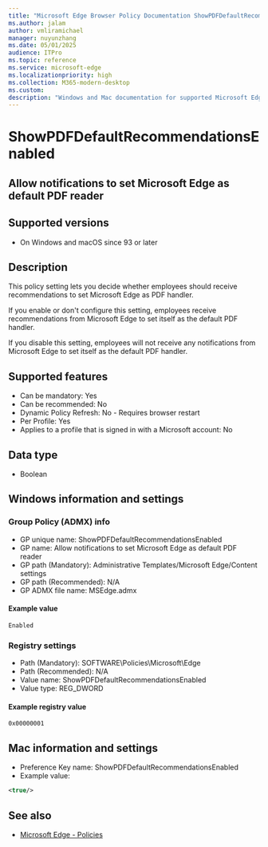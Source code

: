 ```yaml
---
title: "Microsoft Edge Browser Policy Documentation ShowPDFDefaultRecommendationsEnabled"
ms.author: jalam
author: vmliramichael
manager: nuyunzhang
ms.date: 05/01/2025
audience: ITPro
ms.topic: reference
ms.service: microsoft-edge
ms.localizationpriority: high
ms.collection: M365-modern-desktop
ms.custom:
description: "Windows and Mac documentation for supported Microsoft Edge Browser policy: Allow notifications to set Microsoft Edge as default PDF reader"
---
```


<!--THIS FILE IS AUTOMATICALLY GENERATED. MANUAL CHANGES WILL BE OVERWRITTEN.-->
<!--Please contact the Microsoft Edge Manageability team with any questions.-->

# ShowPDFDefaultRecommendationsEnabled

## Allow notifications to set Microsoft Edge as default PDF reader


## Supported versions

- On Windows and macOS since 93 or later

## Description

This policy setting lets you decide whether employees should receive recommendations to set Microsoft Edge as PDF handler.

If you enable or don't configure this setting, employees receive recommendations from Microsoft Edge to set itself as the default PDF handler.

If you disable this setting, employees will not receive any notifications from Microsoft Edge to set itself as the default PDF handler.

## Supported features

- Can be mandatory: Yes
- Can be recommended: No
- Dynamic Policy Refresh: No - Requires browser restart
- Per Profile: Yes
- Applies to a profile that is signed in with a Microsoft account: No

## Data type

- Boolean

## Windows information and settings

### Group Policy (ADMX) info

- GP unique name: ShowPDFDefaultRecommendationsEnabled
- GP name: Allow notifications to set Microsoft Edge as default PDF reader
- GP path (Mandatory): Administrative Templates/Microsoft Edge/Content settings
- GP path (Recommended): N/A
- GP ADMX file name: MSEdge.admx

#### Example value

```
Enabled
```

### Registry settings

- Path (Mandatory): SOFTWARE\Policies\Microsoft\Edge
- Path (Recommended): N/A
- Value name: ShowPDFDefaultRecommendationsEnabled
- Value type: REG_DWORD

#### Example registry value

```
0x00000001
```


## Mac information and settings

- Preference Key name: ShowPDFDefaultRecommendationsEnabled
- Example value:

```xml
<true/>
```

## See also
- [Microsoft Edge - Policies](../microsoft-edge-policies.md)
